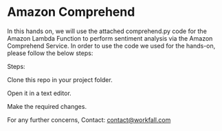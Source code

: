 # Amazon Comprehend

In this hands on, we will use the attached comprehend.py code for the Amazon Lambda Function to perform sentiment analysis via the Amazon Comprehend Service. In order to use the code we used for the hands-on, please follow the below steps:

Steps:

Clone this repo in your project folder.

Open it in a text editor.

Make the required changes.

For any further concerns, Contact: contact@workfall.com
